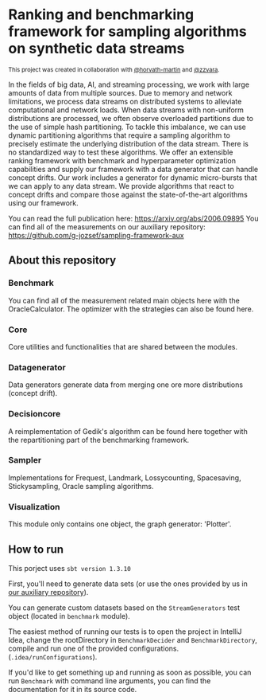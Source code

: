 # Ranking and benchmarking framework for sampling algorithms on synthetic data streams #
<sup>This project was created in collaboration with [@horvath-martin](https://github.com/horvath-martin) and [@zzvara]( https://github.com/zzvara ).</sup>

In the fields of big data, AI, and streaming processing, we work with large amounts of data from multiple sources. Due to memory and network limitations, we process data streams on distributed systems to alleviate computational and network loads. When data streams with non-uniform distributions are processed, we often observe overloaded partitions due to the use of simple hash partitioning. To tackle this imbalance, we can use dynamic partitioning algorithms that require a sampling algorithm to precisely estimate the underlying distribution of the data stream. There is no standardized way to test these algorithms. We offer an extensible ranking framework with benchmark and hyperparameter optimization capabilities and supply our framework with a data generator that can handle concept drifts.
Our work includes a generator for dynamic micro-bursts that we can apply to any data stream. We provide algorithms that react to concept drifts and compare those against the state-of-the-art algorithms using our framework. 

You can read the full publication here: https://arxiv.org/abs/2006.09895
You can find all of the measurements on our auxiliary repository: https://github.com/g-jozsef/sampling-framework-aux

## About this repository ##


### Benchmark ###
You can find all of the measurement related main objects here with the OracleCalculator. The optimizer with the strategies can also be found here.
### Core ###
Core utilities and functionalities that are shared between the modules.
### Datagenerator ###
Data generators generate data from merging one ore more distributions (concept drift).
### Decisioncore ###
A reimplementation of Gedik's algorithm can be found here together with the repartitioning part of the benchmarking framework.
### Sampler ###
Implementations for Frequest, Landmark, Lossycounting, Spacesaving, Stickysampling, Oracle sampling algorithms.
### Visualization ###
This module only contains one object, the graph generator: 'Plotter'.

## How to run ##
This porject uses `sbt version 1.3.10`

First, you'll need to generate data sets (or use the ones provided by us in [our auxiliary repository](https://github.com/g-jozsef/sampling-framework-aux)).

You can generate custom datasets based on the `StreamGenerators` test object (located in `benchmark` module).

The easiest method of running our tests is to open the project in IntelliJ Idea, change the rootDirectory in `BenchmarkDecider` and `BenchmarkDirectory`, compile and run one of the provided configurations. (`.idea/runConfigurations`).

If you'd like to get something up and running as soon as possible, you can run `Benchmark` with command line arguments, you can find the documentation for it in its source code.
